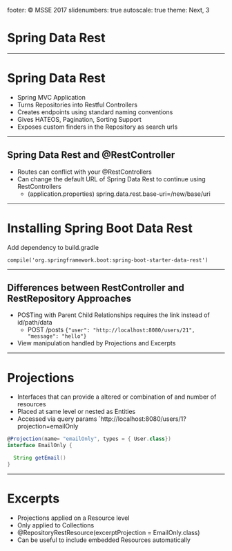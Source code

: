 footer: © MSSE 2017
slidenumbers: true
autoscale: true
theme: Next, 3

# Spring Data Rest
---

# Spring Data Rest

- Spring MVC Application
- Turns Repositories into Restful Controllers
- Creates endpoints using standard naming conventions
- Gives HATEOS, Pagination, Sorting Support
- Exposes custom finders in the Repository as search urls

---

## Spring Data Rest and @RestController

- Routes can conflict with your @RestControllers
- Can change the default URL of Spring Data Rest to continue using RestControllers
  - (application.properties) spring.data.rest.base-uri=/new/base/uri

---

# Installing Spring Boot Data Rest
Add dependency to build.gradle

`compile('org.springframework.boot:spring-boot-starter-data-rest')`

---

## Differences between RestController and RestRepository Approaches
- POSTing with Parent Child Relationships requires the link instead of id/path/data
  - POST /posts `{"user": "http://localhost:8080/users/21", "message": "hello"}`
- View manipulation handled by Projections and Excerpts

---

# Projections
- Interfaces that can provide a altered or combination of and number of resources
- Placed at same level or nested as Entities
- Accessed via query params `http://localhost:8080/users/1?projection=emailOnly

```groovy
@Projection(name= "emailOnly", types = { User.class})
interface EmailOnly {

  String getEmail()
}
```

---

# Excerpts

- Projections applied on a Resource level
- Only applied to Collections
- @RepositoryRestResource(excerptProjection = EmailOnly.class)
- Can be useful to include embedded Resources automatically
